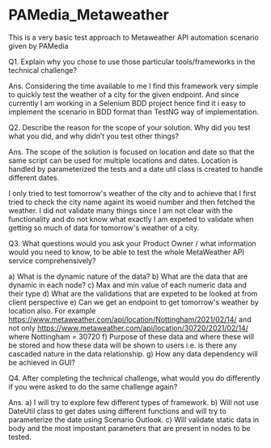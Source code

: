 # PAMedia_Metaweather
This is a very basic test approach to Metaweather API automation scenario given by PAMedia

Q1. Explain why you chose to use those particular tools/frameworks in the technical challenge?

Ans. Considering the time available to me I find this framework very simple to quickly test the weather of a city for the given endpoint.
And since currently I am working in a Selenium BDD project hence find it i easy to implement the scenario in BDD format than TestNG way of implementation.

Q2. Describe the reason for the scope of your solution. Why did you test what you did, and why didn’t you test other things?

Ans. The scope of the solution is focused on location and date so that the same script can be used for multiple locations and dates. Location is handled by
parameterized the tests and a date util class is created to handle different dates.

I only tried to test tomorrow's weather of the city and to achieve that I first tried to check the city name againt its woeid number and then fetched the weather.
I did not validate many things since I am not clear with the functionality and do not know what exactly I am expeted to  validate when getting so much of data
for tomorrow's weather of a city.

Q3. What questions would you ask your Product Owner / what information would you need to know, to be able to test the whole MetaWeather API service comprehensively?

a) What is the dynamic nature of the data?
b) What are the data that are dynamic in each node?
c) Max and min value of each numeric data and their type
d) What are the validations that are expeted to be looked at from client perspective
e) Can we get an endpoint to get tomorrow's weather by location also.
For example https://www.metaweather.com/api/location/Nottingham/2021/02/14/ and not only https://www.metaweather.com/api/location/30720/2021/02/14/
where Nottingham = 30720
f) Purpose of these data and where these will be stored and how these data will be shown to users i.e. is there any cascaded nature in the data relationship.
g) How any data dependency will be achieved in GUI?

Q4. After completing the technical challenge, what would you do differently if you were asked to do the same challenge again?

Ans. a) I will try to explore few different types of framework.
b) Will not use DateUtil class to get dates using different functions and will try to parameterize the date using Scenario Outlook.
c) Will validate static data in body and the most impostant parameters that are present in nodes to be tested.
